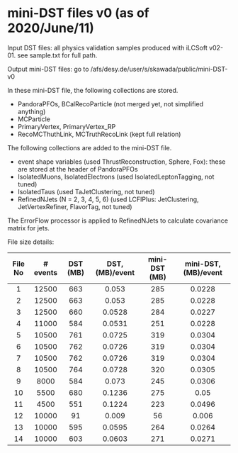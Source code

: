 # mini-DST files v0 (as of 2020/June/11)

Input DST files: all physics validation samples produced with iLCSoft v02-01. see sample.txt for full path.

Output mini-DST files: go to /afs/desy.de/user/s/skawada/public/mini-DST-v0

In these mini-DST file, the following collections are stored.
- PandoraPFOs, BCalRecoParticle (not merged yet, not simplified anything)
- MCParticle
- PrimaryVertex, PrimaryVertex_RP
- RecoMCThuthLink, MCTruthRecoLink (kept full relation)

The following collections are added to the mini-DST file.
- event shape variables (used ThrustReconstruction, Sphere, Fox): these are stored at the header of PandoraPFOs
- IsolatedMuons, IsolatedElectrons (used IsolatedLeptonTagging, not tuned)
- IsolatedTaus (used TaJetClustering, not tuned)
- RefinedNJets (N = 2, 3, 4, 5, 6) (used LCFIPlus: JetClustering, JetVertexRefiner, FlavorTag, not tuned)

The ErrorFlow processor is applied to RefinedNJets to calculate covariance matrix for jets.

File size details:

|File No|# events|DST (MB)|DST, (MB)/event|mini-DST (MB)|mini-DST, (MB)/event|
|:---:|:---:|:---:|:---:|:---:|:---:|
|1|12500|663|0.053|285|0.0228|
|2|12500|663|0.053|285|0.0228|
|3|12500|660|0.0528|284|0.0227|
|4|11000|584|0.0531|251|0.0228|
|5|10500|761|0.0725|319|0.0304|
|6|10500|762|0.0726|319|0.0304|
|7|10500|762|0.0726|319|0.0304|
|8|10500|764|0.0728|320|0.0305|
|9|8000|584|0.073|245|0.0306|
|10|5500|680|0.1236|275|0.05|
|11|4500|551|0.1224|223|0.0496|
|12|10000|91|0.009|56|0.006|
|13|10000|595|0.0595|264|0.0264|
|14|10000|603|0.0603|271|0.0271|
